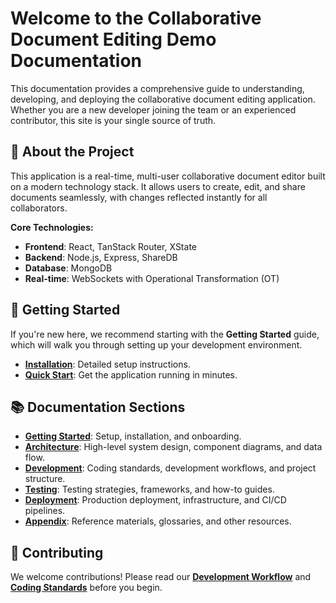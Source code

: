 # Welcome to the Collaborative Document Editing Demo Documentation

This documentation provides a comprehensive guide to understanding, developing, and deploying the collaborative document editing application. Whether you are a new developer joining the team or an experienced contributor, this site is your single source of truth.

## 📖 About the Project

This application is a real-time, multi-user collaborative document editor built on a modern technology stack. It allows users to create, edit, and share documents seamlessly, with changes reflected instantly for all collaborators.

**Core Technologies:**
- **Frontend**: React, TanStack Router, XState
- **Backend**: Node.js, Express, ShareDB
- **Database**: MongoDB
- **Real-time**: WebSockets with Operational Transformation (OT)

## 🚀 Getting Started

If you're new here, we recommend starting with the **Getting Started** guide, which will walk you through setting up your development environment.

- **[Installation](./01_getting-started/01_installation.md)**: Detailed setup instructions.
- **[Quick Start](./01_getting-started/02_quick-start.md)**: Get the application running in minutes.

## 📚 Documentation Sections

- **[Getting Started](./01_getting-started/00_INDEX.md)**: Setup, installation, and onboarding.
- **[Architecture](./02_architecture/00_INDEX.md)**: High-level system design, component diagrams, and data flow.
- **[Development](./03_development/00_INDEX.md)**: Coding standards, development workflows, and project structure.
- **[Testing](./04_testing/00_INDEX.md)**: Testing strategies, frameworks, and how-to guides.
- **[Deployment](./05_deployment/00_INDEX.md)**: Production deployment, infrastructure, and CI/CD pipelines.
- **[Appendix](./99_appendix/00_INDEX.md)**: Reference materials, glossaries, and other resources.

## 🤝 Contributing

We welcome contributions! Please read our **[Development Workflow](./03_development/02_development-workflow.md)** and **[Coding Standards](./03_development/01_coding-standards.md)** before you begin.
